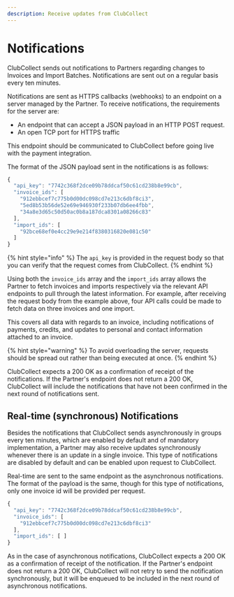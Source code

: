 ```yaml
---
description: Receive updates from ClubCollect
---
```


# Notifications

ClubCollect sends out notifications to Partners regarding changes to Invoices and Import Batches. Notifications are sent out on a regular basis every ten minutes.

Notifications are sent as HTTPS callbacks \(webhooks\) to an endpoint on a server managed by the Partner. To receive notifications, the requirements for the server are:

* An endpoint that can accept a JSON payload in an HTTP POST request.
* An open TCP port for HTTPS traffic

This endpoint should be communicated to ClubCollect before going live with the payment integration.

The format of the JSON payload sent in the notifications is as follows:

```javascript
{
  "api_key": "7742c368f2dce09b78ddcaf50c61cd238b8e99cb",
  "invoice_ids": [
    "912ebbcef7c775b0d00dc098cd7e213c6dbf8ci3",
    "5ed8b53b56de52e69e946930f233b07db6ee4fbb",
    "34a8e3d65c50d50ac0b8a187dca8301a08266c83"
  ],
  "import_ids": [
    "92bce68ef0e4cc29e9e214f8380316820e081c50"
  ]
}
```

{% hint style="info" %}
The `api_key` is provided in the request body so that you can verify that the request comes from ClubCollect.
{% endhint %}

Using both the `invoice_ids` array and the `import_ids` array allows the Partner to fetch invoices and imports respectively via the relevant API endpoints to pull through the latest information. For example, after receiving the request body from the example above, four API calls could be made to fetch data on three invoices and one import.

This covers all data with regards to an invoice, including notifications of payments, credits, and updates to personal and contact information attached to an invoice.

{% hint style="warning" %}
To avoid overloading the server, requests should be spread out rather than being executed at once.
{% endhint %}

ClubCollect expects a 200 OK as a confirmation of receipt of the notifications. If the Partner's endpoint does not return a 200 OK, ClubCollect will include the notifications that have not been confirmed in the next round of notifications sent.

## Real-time \(synchronous\) Notifications

Besides the notifications that ClubCollect sends asynchronously in groups every ten minutes, which are enabled by default and of mandatory implementation, a Partner may also receive updates synchronously whenever there is an update in a single invoice. This type of notifications are disabled by default and can be enabled upon request to ClubCollect.

Real-time are sent to the same endpoint as the asynchronous notifications. The format of the payload is the same, though for this type of notifications, only one invoice id will be provided per request.

```javascript
{
  "api_key": "7742c368f2dce09b78ddcaf50c61cd238b8e99cb",
  "invoice_ids": [
    "912ebbcef7c775b0d00dc098cd7e213c6dbf8ci3"
  ],
  "import_ids": [ ]
}
```

As in the case of asynchronous notifications, ClubCollect expects a 200 OK as a confirmation of receipt of the notification. If the Partner's endpoint does not return a 200 OK, ClubCollect will not retry to send the notification synchronously, but it will be enqueued to be included in the next round of asynchronous notifications.
